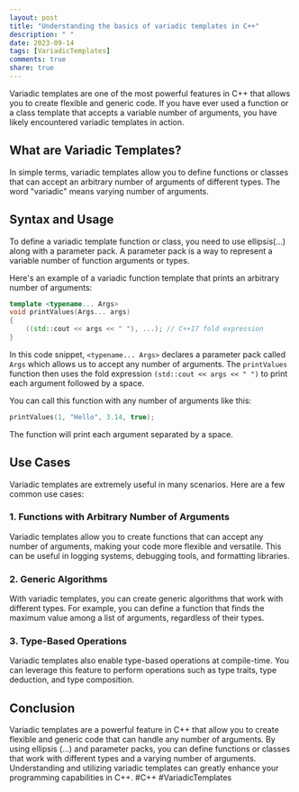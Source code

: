 ```yaml
---
layout: post
title: "Understanding the basics of variadic templates in C++"
description: " "
date: 2023-09-14
tags: [VariadicTemplates]
comments: true
share: true
---
```


Variadic templates are one of the most powerful features in C++ that allows you to create flexible and generic code. If you have ever used a function or a class template that accepts a variable number of arguments, you have likely encountered variadic templates in action.

## What are Variadic Templates?

In simple terms, variadic templates allow you to define functions or classes that can accept an arbitrary number of arguments of different types. The word "variadic" means varying number of arguments.

## Syntax and Usage

To define a variadic template function or class, you need to use ellipsis(...) along with a parameter pack. A parameter pack is a way to represent a variable number of function arguments or types.

Here's an example of a variadic function template that prints an arbitrary number of arguments:

```cpp
template <typename... Args>
void printValues(Args... args)
{
    ((std::cout << args << " "), ...); // C++17 fold expression
}
```
In this code snippet, `<typename... Args>` declares a parameter pack called `Args` which allows us to accept any number of arguments. The `printValues` function then uses the fold expression `(std::cout << args << " ")` to print each argument followed by a space.

You can call this function with any number of arguments like this:

```cpp
printValues(1, "Hello", 3.14, true);
```

The function will print each argument separated by a space.

## Use Cases

Variadic templates are extremely useful in many scenarios. Here are a few common use cases:

### 1. Functions with Arbitrary Number of Arguments

Variadic templates allow you to create functions that can accept any number of arguments, making your code more flexible and versatile. This can be useful in logging systems, debugging tools, and formatting libraries.

### 2. Generic Algorithms

With variadic templates, you can create generic algorithms that work with different types. For example, you can define a function that finds the maximum value among a list of arguments, regardless of their types.

### 3. Type-Based Operations

Variadic templates also enable type-based operations at compile-time. You can leverage this feature to perform operations such as type traits, type deduction, and type composition.

## Conclusion

Variadic templates are a powerful feature in C++ that allow you to create flexible and generic code that can handle any number of arguments. By using ellipsis (...) and parameter packs, you can define functions or classes that work with different types and a varying number of arguments. Understanding and utilizing variadic templates can greatly enhance your programming capabilities in C++. #C++ #VariadicTemplates